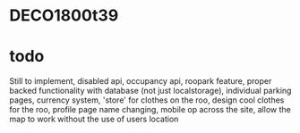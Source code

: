 # DECO1800t39
# todo
Still to implement, disabled api, occupancy api, roopark feature, proper backed functionality with database (not just localstorage), individual parking pages, currency system, 'store' for clothes on the roo, design cool clothes for the roo, profile page name changing, mobile op across the site, allow the map to work without the use of users location